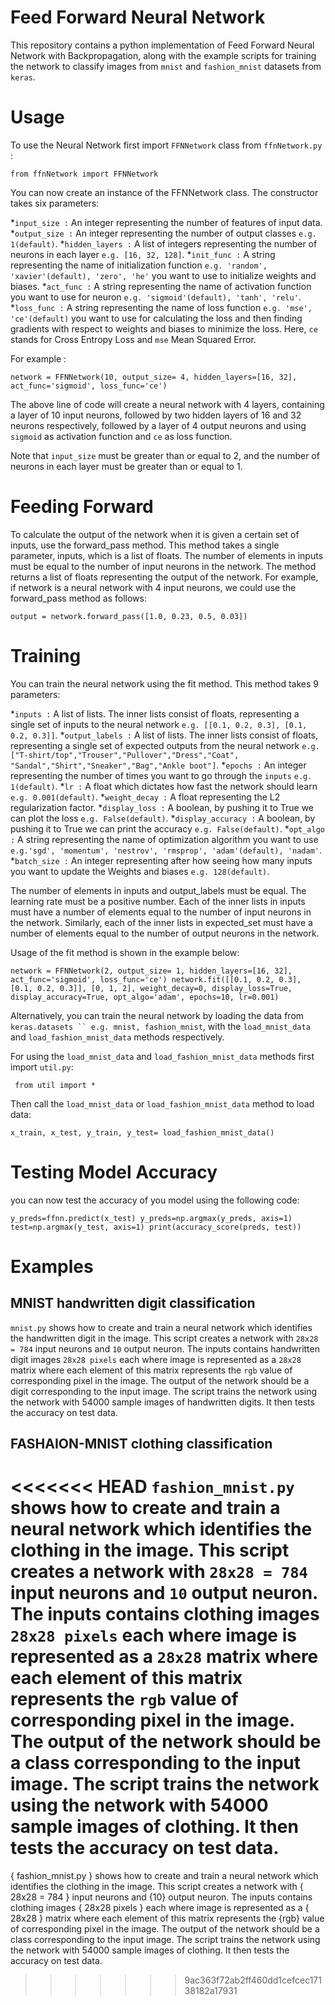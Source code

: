 # Feed Forward Neural Network

This repository contains a python implementation of Feed Forward Neural Network with Backpropagation, along with the example scripts for training the network to classify images from ` mnist ` and ` fashion_mnist ` datasets from `keras`.  

# Usage

To use the Neural Network first import ` FFNNetwork ` class from ` ffnNetwork.py ` : 

`from ffnNetwork import FFNNetwork`

You can now create an instance of the FFNNetwork class. The constructor takes six parameters:

*`input_size :` An integer representing the number of features of input data.  
*`output_size :` An integer representing the number of output classes  ` e.g. 1(default) `.
*`hidden_layers :` A list of integers representing the number of neurons in each layer ` e.g. [16, 32, 128] `.
*`init_func :` A string representing the name of initialization function ` e.g. 'random', 'xavier'(default), 'zero', 'he' ` you want to use to initialize weights and biases.
*`act_func :` A string representing the name of activation function you want to use for neuron ` e.g. 'sigmoid'(default), 'tanh', 'relu' `.
*`loss_func :` A string representing the name of loss function ` e.g. 'mse', 'ce'(default) ` you want to use for calculating the loss and then finding gradients with respect to weights and biases to minimize the loss. Here, `ce` stands for Cross Entropy Loss and `mse` Mean Squared Error.

For example :

`network = FFNNetwork(10, output_size= 4, hidden_layers=[16, 32], act_func='sigmoid', loss_func='ce')`

The above line of code will create a neural network with 4 layers, containing a layer of 10 input neurons, followed by two hidden layers of 16 and 32 neurons respectively, followed by a layer of 4 output neurons and using `sigmoid` as activation function and `ce` as loss function.

Note that `input_size` must be greater than or equal to 2, and the number of neurons in each layer must be greater than or equal to 1.

# Feeding Forward

To calculate the output of the network when it is given a certain set of inputs, use the forward_pass method. This method takes a single parameter, inputs, which is a list of floats. The number of elements in inputs must be equal to the number of input neurons in the network. The method returns a list of floats representing the output of the network. For example, if network is a neural network with 4 input neurons, we could use the forward_pass method as follows:

`output = network.forward_pass([1.0, 0.23, 0.5, 0.03])`

# Training

You can train the neural network using the fit method. This method takes 9 parameters:

*`inputs :` A list of lists. The inner lists consist of floats, representing a single set of inputs to the neural network ` e.g. [[0.1, 0.2, 0.3], [0.1, 0.2, 0.3]] `.
*`output_labels :` A list of lists. The inner lists consist of floats, representing a single set of expected outputs from the neural network ` e.g. ["T-shirt/top","Trouser","Pullover","Dress","Coat", "Sandal","Shirt","Sneaker","Bag","Ankle boot"] `.
*`epochs :` An integer representing the number of times you want to go through the `inputs`  ` e.g. 1(default) `.
*`lr :` A float which dictates how fast the network should learn ` e.g. 0.001(default) `.
*`weight_decay :` A float representing the L2 regularization factor.
*`display_loss :` A boolean, by pushing it to True we can plot the loss ` e.g. False(default) `. 
*`display_accuracy :` A boolean, by pushing it to True we can print the accuracy ` e.g. False(default) `.
*`opt_algo :` A string representing the name of optimization algorithm you want to use ` e.g.'sgd', 'momentum', 'nestrov', 'rmsprop', 'adam'(default), 'nadam' `.
*`batch_size :` An integer representing after how seeing how many inputs you want to update the Weights and biases ` e.g. 128(default) `.

The number of elements in inputs and output_labels must be equal. The learning rate must be a positive number. Each of the inner lists in inputs must have a number of elements equal to the number of input neurons in the network. Similarly, each of the inner lists in expected_set must have a number of elements equal to the number of output neurons in the network.

Usage of the fit method is shown in the example below:

`
    network = FFNNetwork(2, output_size= 1, hidden_layers=[16, 32], act_func='sigmoid', loss_func='ce')
    network.fit([[0.1, 0.2, 0.3], [0.1, 0.2, 0.3]], [0, 1, 2], weight_decay=0, display_loss=True, display_accuracy=True, opt_algo='adam', epochs=10, lr=0.001)
`

Alternatively, you can train the neural network by loading the data from ` keras.datasets `` e.g. mnist, fashion_mnist `, with the ` load_mnist_data ` and ` load_fashion_mnist_data ` methods respectively. 

For using the ` load_mnist_data ` and ` load_fashion_mnist_data ` methods first import ` util.py `:

` from util import *`

Then call the ` load_mnist_data ` or ` load_fashion_mnist_data ` method to load data:

`x_train, x_test, y_train, y_test= load_fashion_mnist_data()`

# Testing Model Accuracy

you can now test the accuracy of you model using the following code:

`
    y_preds=ffnn.predict(x_test)
    y_preds=np.argmax(y_preds, axis=1)
    test=np.argmax(y_test, axis=1)
    print(accuracy_score(preds, test))
`

# Examples

## MNIST handwritten digit classification
` mnist.py ` shows how to create and train a neural network which identifies the handwritten digit in the image. This script creates a network with ` 28x28 = 784 ` input neurons and `10` output neuron. The inputs contains handwritten digit images ` 28x28 pixels ` each where image is represented as a ` 28x28 ` matrix where each element of this matrix represents the `rgb` value of corresponding pixel in the image. The output of the network should be a digit corresponding to the input image. The script trains the network using the network with 54000 sample images of handwritten digits. It then tests the accuracy on test data.

## FASHAION-MNIST clothing classification
<<<<<<< HEAD
` fashion_mnist.py ` shows how to create and train a neural network which identifies the clothing in the image. This script creates a network with ` 28x28 = 784 ` input neurons and `10` output neuron. The inputs contains clothing images ` 28x28 pixels ` each where image is represented as a ` 28x28 ` matrix where each element of this matrix represents the `rgb` value of corresponding pixel in the image. The output of the network should be a class corresponding to the input image. The script trains the network using the network with 54000 sample images of clothing. It then tests the accuracy on test data.
=======
{ fashion_mnist.py } shows how to create and train a neural network which identifies the clothing in the image. This script creates a network with { 28x28 = 784 } input neurons and {10} output neuron. The inputs contains clothing images { 28x28 pixels } each where image is represented as a { 28x28 } matrix where each element of this matrix represents the {rgb} value of corresponding pixel in the image. The output of the network should be a class corresponding to the input image. The script trains the network using the network with 54000 sample images of clothing. It then tests the accuracy on test data.
>>>>>>> 9ac363f72ab2ff460dd1cefcec17138182a17931

